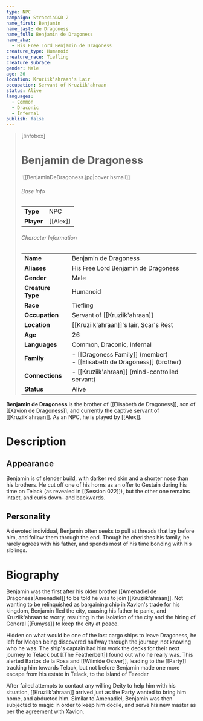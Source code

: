 ```yaml
---
type: NPC
campaign: StracciaD&D 2
name_first: Benjamin
name_last: de Dragoness
name_full: Benjamin de Dragoness
name_aka:
  - His Free Lord Benjamin de Dragoness
creature_type: Humanoid
creature_race: Tiefling
creature_subrace: 
gender: Male
age: 26
location: Kruziik'ahraan's Lair
occupation: Servant of Kruziik'ahraan
status: Alive
languages:
  - Common
  - Draconic
  - Infernal
publish: false
---
```

> [!infobox]  
> # Benjamin de Dragoness
> ![[BenjaminDeDragoness.jpg|cover hsmall]]  
> ###### Base Info
> | | |  
> |---|---|  
> | **Type** | NPC |
> | **Player** | [[Alex]] |
> ###### Character Information  
> | | |  
> |---|---|  
> | **Name** | Benjamin de Dragoness |
> | **Aliases** | His Free Lord Benjamin de Dragoness |
> | **Gender** | Male | 
> | **Creature Type** | Humanoid |
> | **Race** | Tiefling |  
> | **Occupation** | Servant of [[Kruziik'ahraan]] |  
> | **Location** | [[Kruziik'ahraan]]'s lair, Scar's Rest |
> | **Age** | 26 |
> | **Languages** | Common, Draconic, Infernal |  
> | **Family** | - [[Dragoness Family]] (member)<br>- [[Elisabeth de Dragoness]] (brother) |
> | **Connections** | - [[Kruziik'ahraan]] (mind-controlled servant) |
> | **Status** | Alive |

**Benjamin de Dragoness** is the brother of [[Elisabeth de Dragoness]], son of [[Xavion de Dragoness]], and currently the captive servant of [[Kruziik'ahraan]]. As an NPC, he is played by [[Alex]].
# Description
## Appearance
Benjamin is of slender build, with darker red skin and a shorter nose than his brothers. He cut off one of his horns as an offer to Gestain during his time on Telack (as revealed in [[Session 022]]), but the other one remains intact, and curls down- and backwards. 
## Personality
A devoted individual, Benjamin often seeks to pull at threads that lay before him, and follow them through the end. Though he cherishes his family, he rarely agrees with his father, and spends most of his time bonding with his siblings.
# Biography
Benjamin was the first after his older brother [[Amenadiel de Dragoness|Amenadiel]] to be told he was to join [[Kruziik'ahraan]]. Not wanting to be relinquished as bargaining chip in Xavion's trade for his kingdom, Benjamin fled the city, causing his father to panic, and Kruziik'ahraan to worry, resulting in the isolation of the city and the hiring of General [[Fumyss]] to keep the city at peace.  

Hidden on what would be one of the last cargo ships to leave Dragoness, he left for Meqen being discovered halfway through the journey, not knowing who he was. The ship's captain had him work the decks for their next journey to Telack but [[The Featherbelt]] found out who he really was. This alerted Bartos de la Rosa and [[Wilmide Ostver]], leading to the [[Party]] tracking him towards Telack, but not before Benjamin made one more escape from his estate in Telack, to the island of Tezeder

After failed attempts to contact any willing Deity to help him with his situation, [[Kruziik'ahraan]] arrived just as the Party wanted to bring him home, and abducted him. Similar to Amenadiel, Benjamin was then subjected to magic in order to keep him docile, and serve his new master as per the agreement with Xavion.

